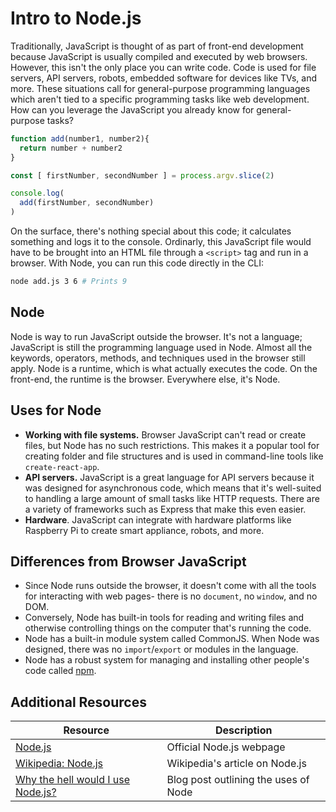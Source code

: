 # Intro to Node.js

Traditionally, JavaScript is thought of as part of front-end development because JavaScript is usually compiled and executed by web browsers. However, this isn't the only place you can write code. Code is used for file servers, API servers, robots, embedded software for devices like TVs, and more. These situations call for general-purpose programming languages which aren't tied to a specific programming tasks like web development. How can you leverage the JavaScript you already know for general-purpose tasks?

```js
function add(number1, number2){
  return number + number2
}

const [ firstNumber, secondNumber ] = process.argv.slice(2)

console.log(
  add(firstNumber, secondNumber)
)
```

On the surface, there's nothing special about this code; it calculates something and logs it to the console. Ordinarly, this JavaScript file would have to be brought into an HTML file through a `<script>` tag and run in a browser. With Node, you can run this code directly in the CLI:

```bash
node add.js 3 6 # Prints 9
```

## Node

Node is way to run JavaScript outside the browser. It's not a language; JavaScript is still the programming language used in Node. Almost all the keywords, operators, methods, and techniques used in the browser still apply. Node is a runtime, which is what actually executes the code. On the front-end, the runtime is the browser. Everywhere else, it's Node.

## Uses for Node

* **Working with file systems.** Browser JavaScript can't read or create files, but Node has no such restrictions. This makes it a popular tool for creating folder and file structures and is used in command-line tools like `create-react-app`.
* **API servers.** JavaScript is a great language for API servers because it was designed for asynchronous code, which means that it's well-suited to handling a large amount of small tasks like HTTP requests. There are a variety of frameworks such as Express that make this even easier.
* **Hardware**. JavaScript can integrate with hardware platforms like Raspberry Pi to create smart appliance, robots, and more.

## Differences from Browser JavaScript

* Since Node runs outside the browser, it doesn't come with all the tools for interacting with web pages- there is no `document`, no `window`, and no DOM.
* Conversely, Node has built-in tools for reading and writing files and otherwise controlling things on the computer that's running the code.
* Node has a built-in module system called CommonJS. When Node was designed, there was no `import`/`export` or modules in the language.
* Node has a robust system for managing and installing other people's code called [npm](https://www.npmjs.com/).

## Additional Resources

| Resource | Description |
| --- | --- |
| [Node.js](https://nodejs.org/en/) | Official Node.js webpage |
| [Wikipedia: Node.js](https://en.wikipedia.org/wiki/Node.js) | Wikipedia's article on Node.js |
| [Why the hell would I use Node.js?](https://www.toptal.com/nodejs/why-the-hell-would-i-use-node-js) | Blog post outlining the uses of Node |
